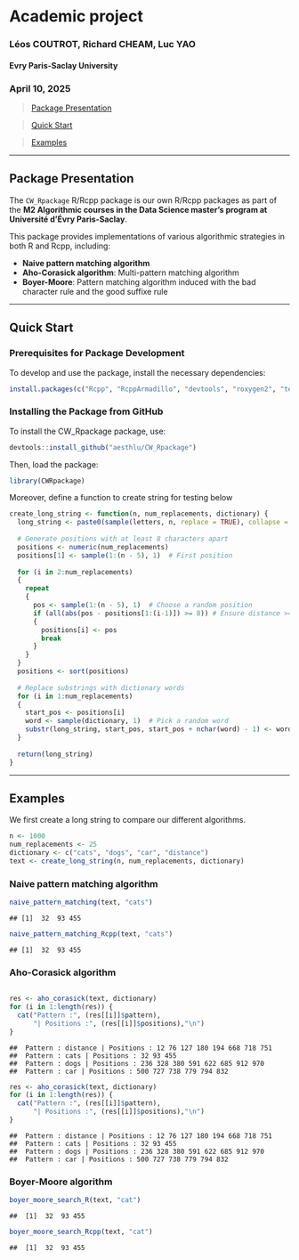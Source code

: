 # Academic project 

### Léos COUTROT, Richard CHEAM, Luc YAO

#### Evry Paris-Saclay University

### April 10, 2025

> [Package Presentation](#pp)

> [Quick Start](#qs)

> [Examples](#ex)

------------------------------------------------------------------------

<a id="pp"></a>

## Package Presentation

The `CW_Rpackage` R/Rcpp package is our own R/Rcpp packages as part of the **M2
Algorithmic courses in the Data Science master’s program at Université
d’Évry Paris-Saclay**.

This package provides implementations of various algorithmic strategies
in both R and Rcpp, including:

- **Naive pattern matching algorithm**
- **Aho-Corasick algorithm**: Multi-pattern matching algorithm 
- **Boyer-Moore**: Pattern matching algorithm induced with the bad character rule and the good suffixe rule

------------------------------------------------------------------------

<a id="qs"></a>

## Quick Start

### Prerequisites for Package Development

To develop and use the package, install the necessary dependencies:

``` r
install.packages(c("Rcpp", "RcppArmadillo", "devtools", "roxygen2", "testthat", "stringr"))
```

### Installing the Package from GitHub

To install the CW_Rpackage package, use:

``` r
devtools::install_github("aesthlu/CW_Rpackage")
```

Then, load the package:

``` r
library(CWRpackage)
```

Moreover, define a function to create string for testing below

``` r
create_long_string <- function(n, num_replacements, dictionary) {
  long_string <- paste0(sample(letters, n, replace = TRUE), collapse = "")
  
  # Generate positions with at least 8 characters apart
  positions <- numeric(num_replacements)
  positions[1] <- sample(1:(n - 5), 1)  # First position
  
  for (i in 2:num_replacements)
  {
    repeat 
    {
      pos <- sample(1:(n - 5), 1)  # Choose a random position
      if (all(abs(pos - positions[1:(i-1)]) >= 8)) # Ensure distance >= 8
      {  
        positions[i] <- pos
        break
      }
    }
  }
  positions <- sort(positions)
  
  # Replace substrings with dictionary words
  for (i in 1:num_replacements)
  {
    start_pos <- positions[i]
    word <- sample(dictionary, 1)  # Pick a random word
    substr(long_string, start_pos, start_pos + nchar(word) - 1) <- word
  }
  
  return(long_string)
}
```

------------------------------------------------------------------------

<a id="ex"></a>

## Examples
We first create a long string to compare our different algorithms.

``` r
n <- 1000
num_replacements <- 25
dictionary <- c("cats", "dogs", "car", "distance")
text <- create_long_string(n, num_replacements, dictionary)
```

### Naive pattern matching algorithm 

``` r
naive_pattern_matching(text, "cats")
```
    ## [1]  32  93 455

``` r
naive_pattern_matching_Rcpp(text, "cats")
```
    ## [1]  32  93 455


### Aho-Corasick algorithm

``` r

res <- aho_corasick(text, dictionary)
for (i in 1:length(res)) {
  cat("Pattern :", (res[[i]]$pattern), 
      "| Positions :", (res[[i]]$positions),"\n")
}
```

    ##  Pattern : distance | Positions : 12 76 127 180 194 668 718 751 
    ##  Pattern : cats | Positions : 32 93 455 
    ##  Pattern : dogs | Positions : 236 328 380 591 622 685 912 970 
    ##  Pattern : car | Positions : 500 727 738 779 794 832 

``` r
res <- aho_corasick(text, dictionary)
for (i in 1:length(res)) {
  cat("Pattern :", (res[[i]]$pattern), 
      "| Positions :", (res[[i]]$positions),"\n")
}
```

    ##  Pattern : distance | Positions : 12 76 127 180 194 668 718 751 
    ##  Pattern : cats | Positions : 32 93 455 
    ##  Pattern : dogs | Positions : 236 328 380 591 622 685 912 970 
    ##  Pattern : car | Positions : 500 727 738 779 794 832 


### Boyer-Moore algorithm 

``` r
boyer_moore_search_R(text, "cat")
```
    ##  [1]  32  93 455

``` r
boyer_moore_search_Rcpp(text, "cat")
```

    ##  [1]  32  93 455
